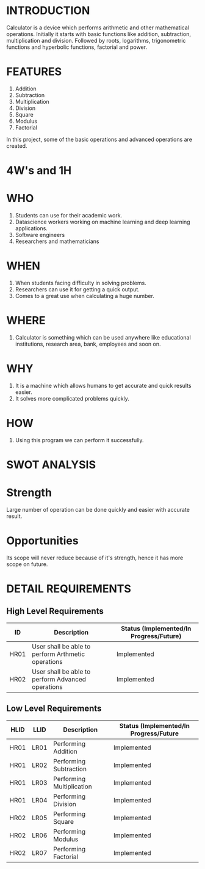 # INTRODUCTION <BR/>
Calculator is a device which performs arithmetic and other mathematical operations. Initially it starts with basic functions like addition, subtraction, multiplication and division. Followed by roots, logarithms, trigonometric functions and hyperbolic functions, factorial and power.

# FEATURES <BR/>
1. Addition
2. Subtraction
3. Multiplication
4. Division
5. Square
6. Modulus
7. Factorial

In this project, some of the basic operations and advanced operations are created.

# 4W's and 1H <BR/>
# WHO <BR/>
1. Students can use for their academic work.
2. Datascience workers working on machine learning and deep learning applications.
3. Software engineers
4. Researchers and mathematicians

# WHEN <BR/>
1. When students facing difficulty in solving problems.
2. Researchers can use it for getting a quick output.
3. Comes to a great use when calculating a huge number.

# WHERE <BR/>
1. Calculator is something which can be used anywhere like educational institutions, research area, bank, employees and soon on.

# WHY <BR/>
1. It is a machine which allows humans to get accurate and quick results easier.
2. It solves more complicated problems quickly.

# HOW <BR/>
1. Using this program we can perform it successfully.

# SWOT ANALYSIS <BR/>

# Strength <BR/>
Large number of operation can be done quickly and easier with accurate result.

# Opportunities <BR/>
Its scope will never reduce because of it's strength, hence it has more scope on future.

# DETAIL REQUIREMENTS <BR/>

## High Level Requirements 

|     ID            |     Description                                                 |          Status (Implemented/In Progress/Future)       |
|-------------------|-----------------------------------------------------------------|--------------------------------------------------------|
|     HR01          |     User shall be able to perform Arthmetic operations          |          Implemented                                   |
|     HR02          |     User shall be able to perform Advanced operations           |          Implemented                                   |

## Low Level Requirements

|  HLID  |  LLID   |   Description                      |       Status (Implemented/In Progress/Future     | 
|--------|---------|------------------------------------|--------------------------------------------------|
|  HR01  |  LR01   |    Performing Addition             |       Implemented                                |
|  HR01  |  LR02   |    Performing Subtraction          |       Implemented                                |
|  HR01  |  LR03   |    Performing Multiplication       |       Implemented                                |
|  HR01  |  LR04   |    Performing Division             |       Implemented                                |
|  HR02  |  LR05   |    Performing Square               |       Implemented                                |
|  HR02  |  LR06   |    Performing Modulus              |       Implemented                                |
|  HR02  |  LR07   |    Performing Factorial            |       Implemented                                |
 


